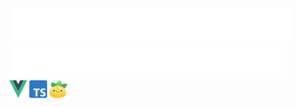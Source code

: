 <div>
<img src="./components/titleh1.svg" alt="title">
</div>
<div>
<img src="./components/titleh2.svg" alt="stack"/>
<img src="./images/vue.svg" width="32" height="32" alt="vue">
<img src="./images/typescript.png" width="32" height="32" alt="ts">
<img src="./images/pinia.svg" width="32" height="32" alt="pinia">
</div>

